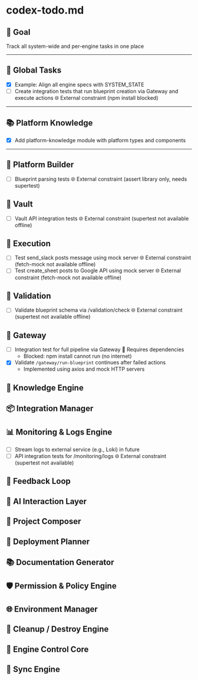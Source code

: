 # codex-todo.md

## 🎯 Goal
Track all system-wide and per-engine tasks in one place

---

## 🔧 Global Tasks
- [x] Example: Align all engine specs with SYSTEM_STATE
- [ ] Create integration tests that run blueprint creation via Gateway and execute actions 🌐 External constraint (npm install blocked)

---

## 📚 Platform Knowledge

- [x] Add platform-knowledge module with platform types and components

---

## 🧩 Platform Builder

- [ ] Blueprint parsing tests 🌐 External constraint (assert library only, needs supertest)

## 🔐 Vault

- [ ] Vault API integration tests 🌐 External constraint (supertest not available offline)

## 🏃 Execution

- [ ] Test send_slack posts message using mock server 🌐 External constraint (fetch-mock not available offline)
- [ ] Test create_sheet posts to Google API using mock server 🌐 External constraint (fetch-mock not available offline)

## 🧪 Validation

- [ ] Validate blueprint schema via /validation/check 🌐 External constraint (supertest not available offline)

## 📜 Gateway

- [ ] Integration test for full pipeline via Gateway 🔧 Requires dependencies
  - Blocked: npm install cannot run (no internet)
- [x] Validate `/gateway/run-blueprint` continues after failed actions
  - Implemented using axios and mock HTTP servers

## 📝 Knowledge Engine

## 📦 Integration Manager

## 📊 Monitoring & Logs Engine
- [ ] Stream logs to external service (e.g., Loki) in future
- [ ] API integration tests for /monitoring/logs 🌐 External constraint (supertest not available)

## 🔁 Feedback Loop

## 💬 AI Interaction Layer

## 🧱 Project Composer

## 🚀 Deployment Planner

## 📚 Documentation Generator

## 🛡️ Permission & Policy Engine

## 🌐 Environment Manager

## 🧹 Cleanup / Destroy Engine

## 🛂 Engine Control Core

## 🔄 Sync Engine
